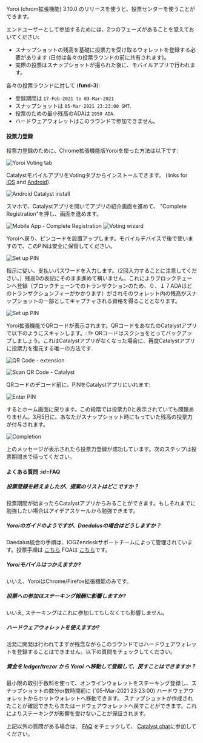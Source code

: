 
Yoroi (chrom拡張機能) 3.10.0 のリリースを使うと、投票センターを使うことができます。

エンドユーザーとして参加するためには、2つのフェーズがあることを覚えておいてください:
- スナップショットの残高を基礎に投票力を受け取るウォレットを登録する必要があります (日付は各々の投票ラウンドの前に共有されます)。
- 実際の投票はスナップショットが撮られた後に、モバイルアプリで行われます。

各々の投票ラウンドに対して (**fund-3**):
- 登録期間は `17-Feb-2021 to 03-Mar-2021`
- スナップショットは `05-Mar-2021 23:23:00 GMT`.
- 投票のための最小残高のADAは `2950 ADA`.
- ハードウェアウォレットはこのラウンドで参加できません。

#### 投票力登録

投票力登録のために、Chrome拡張機能版Yoroiを使った方法は以下です:

![Yoroi Voting tab](https://raw.githubusercontent.com/cardano-community/support-faq/images/docs/images/voting1.png ':size=50%')

CatalystモバイルアプリをVotingタブからインストールできます。 (links for [iOS](https://apps.apple.com/kg/app/catalyst-voting/id1517473397) and [Android](https://play.google.com/store/apps/details?id=io.iohk.vitvoting)).

![Android Catalyst install](https://raw.githubusercontent.com/cardano-community/support-faq/images/docs/images/mobilevoting1.png ':size=50%')

スマホで、Catalystアプリを開いてアプリの紹介画面を進めて、 "Complete Registration"を押し、画面を進めます。

![Mobile App - Complete Registration](https://raw.githubusercontent.com/cardano-community/support-faq/images/docs/images/mobilevoting2.png ':size=50%')
![Voting wizard](https://raw.githubusercontent.com/cardano-community/support-faq/images/docs/images/mobilevoting3.png ':size=18%')

Yoroiへ戻り、ピンコードを設置アップします。モバイルデバイスで後で使いますので、このPINは安全に保管してください。

![Set up PIN](https://raw.githubusercontent.com/cardano-community/support-faq/images/docs/images/voting2.png ':size=35%')

指示に従い、支払いパスワードを入力します。（2回入力することに注意してください。）残高0の表記にそのまま進めて構いません。これによりブロックチェーンへ登録（ブロックチェーンでのトランザクションのため、０．１７ADAほどのトランザクションフィーがかかります）がされそのウォレット内の残高がスナップショットの一部としてキャプチャされる資格を得ることとなります。

![Set up PIN](https://raw.githubusercontent.com/cardano-community/support-faq/images/docs/images/voting4.png ':size=35%')

Yoroi拡張機能でQRコードが表示されます。QRコードをあなたのCatalystアプリで以下のようにスキャンします。:
!> QRコードはスクショをとってバックアップしましょう。これはCatalystアプリがなくなった場合に、再度Catalystアプリに投票力を復元する唯一の方法です.

![QR Code - extension](https://raw.githubusercontent.com/cardano-community/support-faq/images/docs/images/voting5.png ':size=35%')  

![Scan QR Code - Catalyst](https://raw.githubusercontent.com/cardano-community/support-faq/images/docs/images/mobilevoting4.png ':size=30%')

QRコードのデコード前に、PINをCatalystアプリにいれます:

![Enter PIN](https://raw.githubusercontent.com/cardano-community/support-faq/images/docs/images/mobilevoting5.png ':size=30%')

するとホーム画面に戻ります。この段階では投票力0と表示されていても問題ありません。3月5日に、あなたがスナップショット時にもっていた残高の投票力が付与されます。

![Completion](https://raw.githubusercontent.com/cardano-community/support-faq/images/docs/images/mobilevoting6.png ':size=30%')

上のメッセージが表示されたら投票力登録が成功しています。次のステップは投票期間まで待ってください。

#### よくある質問 :id=FAQ

##### 投票登録を終えましたが、提案のリストはどこですか？

投票期間が始まったらCatalystアプリからみることができます。もしそれまでに勉強したい場合はアイデアスケールから勉強できます。 

##### Yoroiのガイドのようですが、Daedalusの場合はどうしますか？

Daedalus統合の手順は、IOGZendeskサポートチームによって管理されています。投票手順は [こちら](https://iohk.zendesk.com/hc/en-us/articles/900004485866-Project-Catalyst-Fund3-voting-instructions) FQAは [こちら](https://iohk.zendesk.com/hc/en-us/articles/900004448046-Catalyst-Fund3-FAQ)です。

##### Yoroiモバイルはつかえますか?

いいえ、YoroiはChrome/Firefox拡張機能のみです。

##### 投票への参加はステーキング報酬に影響しますか?

いいえ, ステーキングはこれに参加してもしなくても影響しません。

##### ハードウェアウォレットを使えますか?

活発に開発は行われてますが残念ながらこのラウンドではハードウェアウォレットを登録することはできません。以下の質問をチェックしてください。

##### 資金を ledger/trezor から Yoroi へ移動して登録して、戻すことはできますか？

最小限の取引手数料を使って、オンラインウォレットをステーキング登録し、スナップショットの数分or数時間前に (`05-Mar-2021 23:23:00) ハードウェアウォレットからホットウォレットへ移動できます。 スナップショットが作成されたことが確認できたらまたはードウェアウォレットへ戻すことができます。これによりステーキングが影響を受けないことが保証されます。

上記以外の質問がある場合は、 [FAQ](https://docs.google.com/document/d/1qYtV15WXeM_AQYvISzr0a0Qj2IzW3hDvhMBvZZ4w2jE) をチェックして、 [Catalyst chat](https://t.me/ProjectCatalystChat)に参加してください。
